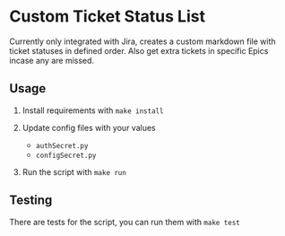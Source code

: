 # Custom Ticket Status List

Currently only integrated with Jira, creates a custom markdown file with ticket statuses in defined order. Also get extra tickets in specific Epics incase any are missed.

## Usage

1. Install requirements with `make install`

2. Update config files with your values

   - `authSecret.py`
   - `configSecret.py`

3. Run the script with `make run`

## Testing

There are tests for the script, you can run them with `make test`
